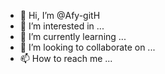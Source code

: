 - 👋 Hi, I’m @Afy-gitH
- 👀 I’m interested in ...
- 🌱 I’m currently learning ...
- 💞️ I’m looking to collaborate on ...
- 📫 How to reach me ...

<!---
Afy-gitH/Afy-gitH is a ✨ special ✨ repository because its `README.md` (this file) appears on your GitHub profile.
You can click the Preview link to take a look at your changes.
--->
